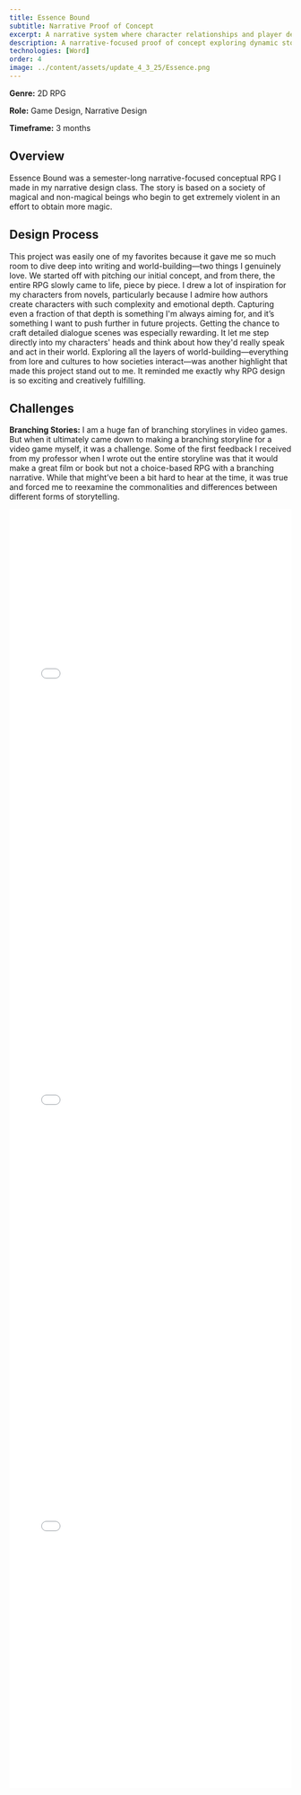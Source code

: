 ```yaml
---
title: Essence Bound
subtitle: Narrative Proof of Concept
excerpt: A narrative system where character relationships and player decisions create emergent storytelling.
description: A narrative-focused proof of concept exploring dynamic storytelling systems and branching dialogue.
technologies: [Word]
order: 4
image: ../content/assets/update_4_3_25/Essence.png
---
```


**Genre:** 2D RPG

**Role:** Game Design, Narrative Design 

**Timeframe:** 3 months



## Overview

Essence Bound was a semester-long narrative-focused conceptual RPG I made in my narrative design class. The story is based on a society of magical and non-magical beings who begin to get extremely violent in an effort to obtain more magic. 

## Design Process

This project was easily one of my favorites because it gave me so much room to dive deep into writing and world-building—two things I genuinely love. We started off with pitching our initial concept, and from there, the entire RPG slowly came to life, piece by piece.
I drew a lot of inspiration for my characters from novels, particularly because I admire how authors create characters with such complexity and emotional depth. Capturing even a fraction of that depth is something I'm always aiming for, and it’s something I want to push further in future projects.
Getting the chance to craft detailed dialogue scenes was especially rewarding. It let me step directly into my characters' heads and think about how they'd really speak and act in their world. Exploring all the layers of world-building—everything from lore and cultures to how societies interact—was another highlight that made this project stand out to me. It reminded me exactly why RPG design is so exciting and creatively fulfilling.

## Challenges

**Branching Stories:**
I am a huge fan of branching storylines in video games. But when it ultimately came down to making a branching storyline for a video game myself, it was a challenge. Some of the first feedback I received from my professor when I wrote out the entire storyline was that it would make a great film or book but not a choice-based RPG with a branching narrative. While that might’ve been a bit hard to hear at the time, it was true and forced me to reexamine the commonalities and differences between different forms of storytelling.

<embed src="../content/assets/images/essence/Essence Bound Script Dialogue.pdf" width="100%" height="760" type='application/pdf'>

<embed src="../content/assets/images/essence/Narrative Bible.pdf" width="100%" height="760" type='application/pdf'>

<embed src="../content/assets/images/essence/World Overview.pdf" width="100%" height="760" type='application/pdf'>

